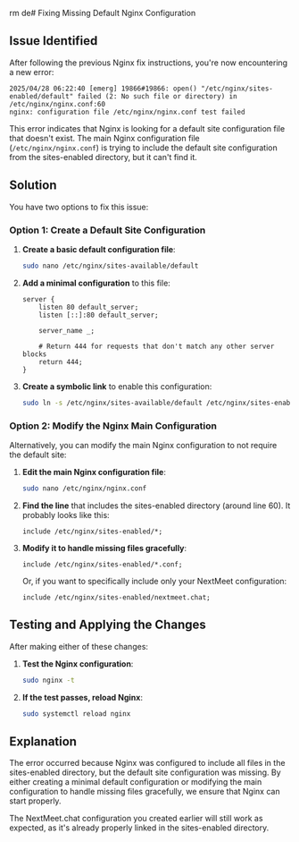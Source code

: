 rm de# Fixing Missing Default Nginx Configuration

## Issue Identified

After following the previous Nginx fix instructions, you're now encountering a new error:

```
2025/04/28 06:22:40 [emerg] 19866#19866: open() "/etc/nginx/sites-enabled/default" failed (2: No such file or directory) in /etc/nginx/nginx.conf:60
nginx: configuration file /etc/nginx/nginx.conf test failed
```

This error indicates that Nginx is looking for a default site configuration file that doesn't exist. The main Nginx configuration file (`/etc/nginx/nginx.conf`) is trying to include the default site configuration from the sites-enabled directory, but it can't find it.

## Solution

You have two options to fix this issue:

### Option 1: Create a Default Site Configuration

1. **Create a basic default configuration file**:
   ```bash
   sudo nano /etc/nginx/sites-available/default
   ```

2. **Add a minimal configuration** to this file:
   ```nginx
   server {
       listen 80 default_server;
       listen [::]:80 default_server;
       
       server_name _;
       
       # Return 444 for requests that don't match any other server blocks
       return 444;
   }
   ```

3. **Create a symbolic link** to enable this configuration:
   ```bash
   sudo ln -s /etc/nginx/sites-available/default /etc/nginx/sites-enabled/
   ```

### Option 2: Modify the Nginx Main Configuration

Alternatively, you can modify the main Nginx configuration to not require the default site:

1. **Edit the main Nginx configuration file**:
   ```bash
   sudo nano /etc/nginx/nginx.conf

2. **Find the line** that includes the sites-enabled directory (around line 60).
   It probably looks like this:
   ```nginx
   include /etc/nginx/sites-enabled/*;
   ```

3. **Modify it to handle missing files gracefully**:
   ```nginx
   include /etc/nginx/sites-enabled/*.conf;
   ```
   
   Or, if you want to specifically include only your NextMeet configuration:
   ```nginx
   include /etc/nginx/sites-enabled/nextmeet.chat;
   ```

## Testing and Applying the Changes

After making either of these changes:

1. **Test the Nginx configuration**:
   ```bash
   sudo nginx -t
   ```

2. **If the test passes, reload Nginx**:
   ```bash
   sudo systemctl reload nginx
   ```

## Explanation

The error occurred because Nginx was configured to include all files in the sites-enabled directory, but the default site configuration was missing. By either creating a minimal default configuration or modifying the main configuration to handle missing files gracefully, we ensure that Nginx can start properly.

The NextMeet.chat configuration you created earlier will still work as expected, as it's already properly linked in the sites-enabled directory.